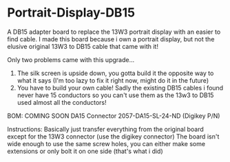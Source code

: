 # Portrait-Display-DB15
A DB15 adapter board to replace the 13W3 portrait display with an easier to find cable.
I made this board because i own a portrait display, but not the elusive original 13W3 to DB15 cable that came with it! 

Only two problems came with this upgrade...
1. The silk screen is upside down, you gotta build it the opposite way to what it says (I'm too lazy to fix it right now, might do it in the future)
2. You have to build your own cable! Sadly the existing DB15 cables i found never have 15 conductors so you can't use them as the 13w3 to DB15 used almost all the conductors!

BOM: COMING SOON
DA15 Connector 2057-DA15-SL-24-ND (Digikey P/N)

Instructions:
Basically just transfer everything from the original board except for the 13W3 connector (use the digikey connector)
The board isn't wide enough to use the same screw holes, you can either make some extensions or only bolt it on one side (that's what i did)
